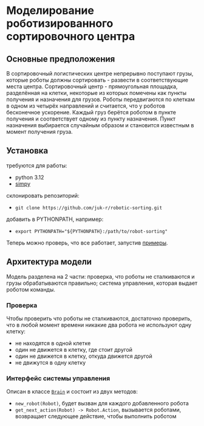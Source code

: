 # Моделирование роботизированного сортировочного центра

## Основные предположения
В сортировочный логистических центре непрерывно поступают грузы, которые роботы должны сортировать - развести в соответствующие места центра.
Сортировочный центр - прямоугольная площадка, разделённая на клетки, некоторые из которых помечены как пункты получения и назначения для грузов.
Роботы передвигаются по клеткам в одном из четырёх направлений и считается, что у роботов бесконечное ускорение.
Каждый груз берётся роботом в пункте получения и соответствует одному из пункту назначения.
Пункт назначения выбирается случайным образом и становится известным в момент получения груза.

## Установка
требуются для работы:
- python 3.12
- [simpy](https://github.com/esemble/simpy)

склонировать репозиторий:
- `git clone https://github.com/juk-r/robotic-sorting.git`

добавить в PYTHONPATH, например:
- `export PYTHONPATH="${PYTHONPATH}:/path/to/robot-sorting"`

Теперь можно проверь, что все работает, запустив [примеры](/examples/).


## Архитектура модели

Модель разделена на 2 части: проверка, что роботы не сталкиваются и грузы обрабатываются правильно; система управления, которая выдает роботом команды.

### Проверка

Чтобы проверить что роботы не сталкиваются, достаточно проверить, что в любой момент времени никакие два робота не используют одну клетку:
- не находятся в одной клетке
- один не движется в клетку, где стоит другой
- один не движется в клетку, откуда движется другой
- не движутся в одну клетку

### Интерфейс системы управления

Описан в классе [`Brain`](brains/brain.py#L14) и состоит из двух методов:
- `new_robot(Robot)`, будет вызван для каждого добавленного робота
- `get_next_action(Robot) -> Robot.Action`, вызывается роботами, возвращает следующее действие, чтобы выполнить роботом
